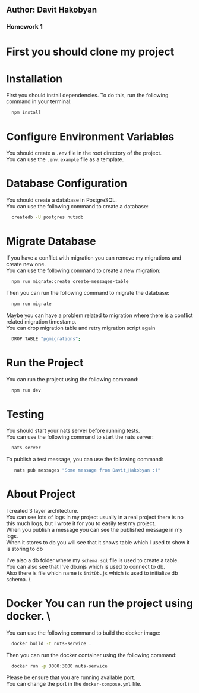 ## Author: Davit Hakobyan
### Homework 1

# First you should clone my project

# Installation

First you should install dependencies. To do this, run the following command in your terminal:
```bash
  npm install
```

# Configure Environment Variables

You should create a `.env` file in the root directory of the project.  \
You can use the `.env.example` file as a template. 


# Database Configuration
You should create a database in PostgreSQL. \
You can use the following command to create a database:
```bash
  createdb -U postgres nutsdb
```

# Migrate Database

If you have a conflict with migration you can remove my migrations and create new one. \
You can use the following command to create a new migration:
```bash
  npm run migrate:create create-messages-table
```

Then you can run the following command to migrate the database:
```bash
  npm run migrate
```

Maybe you can have a problem related to migration where there is a conflict related migration timestamp. \
You can drop migration table and retry migration script again
```bash
  DROP TABLE "pgmigrations";
```

# Run the Project

You can run the project using the following command:
```bash
  npm run dev
```

# Testing

You should start your nats server before running tests. \
You can use the following command to start the nats server:
```bash
  nats-server
```

To publish a test message, you can use the following command:
```bash
   nats pub messages "Some message from Davit_Hakobyan :)"
```

# About Project

I created 3 layer architecture. \
You can see lots of logs in my project usually in a real project there is no this much logs, but I wrote it for you to easily test my project. \
When you publish a message you can see the published message in my logs. \
When it stores to db you will see that it shows table which I used to show it is storing to db

I've also a db folder where my `schema.sql` file is used to create a table. \
You can also see that I've db.mjs which is used to connect to db. \
Also there is file which name is `initDb.js` which is used to initialize db schema. \


# Docker You can run the project using docker. \
You can use the following command to build the docker image:
```bash
  docker build -t nuts-service .
```

Then you can run the docker container using the following command:
```bash
  docker run -p 3000:3000 nuts-service
```

Please be ensure that you are running available port. \
You can change the port in the `docker-compose.yml` file.